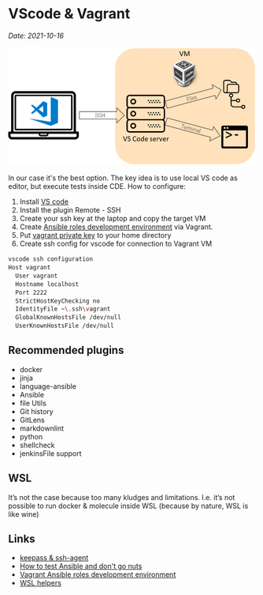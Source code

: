 # VScode & Vagrant

*Date: 2021-10-16*

![VS code](assets/vscode_remote.png)

In our case it's the best option.  The key idea is to use local VS code as editor, but execute tests inside CDE. How to configure:

1. Install [VS code](https://code.visualstudio.com/)
2. Install the plugin Remote - SSH
3. Create your ssh key at the laptop and copy the target VM
4. Create [Ansible roles development environment](https://github.com/ultral/ansible_devenv) via Vagrant.
5. Put [vagrant private key](https://github.com/hashicorp/vagrant/blob/master/keys/vagrant) to your home directory
6. Create ssh config for vscode for connection to Vagrant VM

```bash
vscode ssh configuration
Host vagrant
  User vagrant
  Hostname localhost
  Port 2222
  StrictHostKeyChecking no
  IdentityFile ~\.ssh\vagrant
  GlobalKnownHostsFile /dev/null
  UserKnownHostsFile /dev/null
```

## Recommended plugins

* docker
* jinja
* language-ansible
* Ansible
* file Utils
* Git history
* GitLens
* markdownlint
* python
* shellcheck
* jenkinsFile support

## WSL

It’s not the case because too many kludges and limitations. I.e. it’s not possible to run docker & molecule inside WSL (because by nature, WSL is like wine)

## Links

* [keepass & ssh-agent](keepass.md)
* [How to test Ansible and don't go nuts](ansible-testing-en.md)
* [Vagrant Ansible roles development environment](https://github.com/ultral/ansible_devenv)
* [WSL helpers](https://github.com/ultral/sublime_wsl_helpers)
